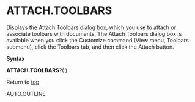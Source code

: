 ATTACH.TOOLBARS
===============

Displays the Attach Toolbars dialog box, which you use to attach or
associate toolbars with documents. The Attach Toolbars dialog box is
available when you click the Customize command (View menu, Toolbars
submenu), click the Toolbars tab, and then click the Attach button.

**Syntax**

**ATTACH.TOOLBARS**?( )

Return to [top](#A)

AUTO.OUTLINE
